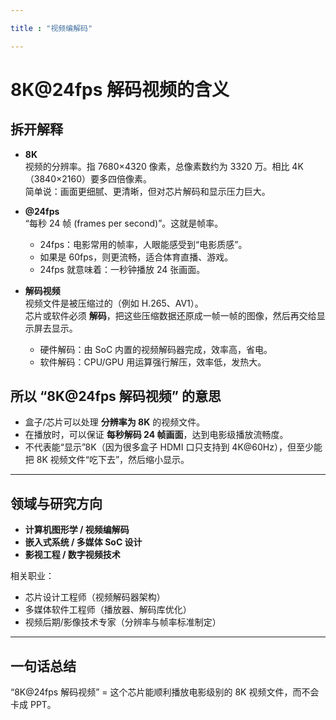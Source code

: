 ```yaml
---

title : "视频编解码"

---
```


# 8K@24fps 解码视频的含义

## 拆开解释
- **8K**  
  视频的分辨率。指 7680×4320 像素，总像素数约为 3320 万。相比 4K（3840×2160）要多四倍像素。  
  简单说：画面更细腻、更清晰，但对芯片解码和显示压力巨大。

- **@24fps**  
  “每秒 24 帧 (frames per second)”。这就是帧率。  
  - 24fps：电影常用的帧率，人眼能感受到“电影质感”。  
  - 如果是 60fps，则更流畅，适合体育直播、游戏。  
  - 24fps 就意味着：一秒钟播放 24 张画面。

- **解码视频**  
  视频文件是被压缩过的（例如 H.265、AV1）。  
  芯片或软件必须 **解码**，把这些压缩数据还原成一帧一帧的图像，然后再交给显示屏去显示。  
  - 硬件解码：由 SoC 内置的视频解码器完成，效率高，省电。  
  - 软件解码：CPU/GPU 用运算强行解压，效率低，发热大。

## 所以 “8K@24fps 解码视频” 的意思
- 盒子/芯片可以处理 **分辨率为 8K** 的视频文件。  
- 在播放时，可以保证 **每秒解码 24 帧画面**，达到电影级播放流畅度。  
- 不代表能“显示”8K（因为很多盒子 HDMI 口只支持到 4K@60Hz），但至少能把 8K 视频文件“吃下去”，然后缩小显示。

---

## 领域与研究方向
- **计算机图形学 / 视频编解码**  
- **嵌入式系统 / 多媒体 SoC 设计**  
- **影视工程 / 数字视频技术**  

相关职业：  
- 芯片设计工程师（视频解码器架构）  
- 多媒体软件工程师（播放器、解码库优化）  
- 视频后期/影像技术专家（分辨率与帧率标准制定）

---

## 一句话总结
“8K@24fps 解码视频” = 这个芯片能顺利播放电影级别的 8K 视频文件，而不会卡成 PPT。

